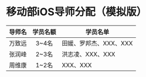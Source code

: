 # 移动部iOS导师分配（模拟版）

|导师名|学员名额|学员名单|
|:-----|:-----:|-----|
|万致远|3~4名|田媛、罗邦杰、XXX、XXX|
|张润峰|2~3名|洪志凌、XXX、XXX|
|周维康|1~2名|XXX、XXX|
